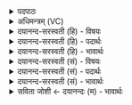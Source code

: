 <details><summary>पदपाठः</summary>

गो॒त्र॒भिद॒मिति॑ गोत्र॒ऽभिद॑म्। गो॒विद॒मिति॑ गो॒ऽविद॑म्। वज्र॑बाहु॒मिति॒ वज्र॑ऽबाहुम्। जय॑न्तम्। अज्म॑। प्र॒मृ॒णन्त॒मिति॑ प्रऽमृ॒णन्त॑म्। ओज॑सा। इ॒मम्। स॒जा॒ता॒ इति॑ सऽजाताः। अनु॑। वी॒र॒य॒ध्व॒म्। इन्द्र॑म्। स॒खा॒यः॒। अनु॑। सम्। र॒भ॒ध्व॒म्। ३८।
</details>

<details><summary>अधिमन्त्रम् (VC)</summary>

- इन्द्रो देवता
- अप्रतिरथ ऋषिः
- भुरिगार्षी त्रिष्टुप्
- धैवतः
</details>

<details><summary>दयानन्द-सरस्वती (हि) - विषयः</summary>

फिर भी उसी विषय को अगले मन्त्र में कहा है ॥
</details>

<details><summary>दयानन्द-सरस्वती (हि) - पदार्थः</summary>

पदार्थान्वयभाषाः -  हे (सजाताः) एकदेश में उत्पन्न (सखायः) परस्पर सहाय करनेवाले मित्रो ! तुम लोग (ओजसा) अपने शरीर और बुद्धि वा बल वा सेनाजनों से (गोत्रभिदम्) जो कि शत्रुओं के गोत्रों अर्थात् समुदायों को छिन्न-भिन्न करता, उनकी जड़ काटता (गोविदम्) शत्रुओं की भूमि को ले लेता (वज्रबाहुम्) अपनी भुजाओं में शस्त्रों को रखता (प्रमृणन्तम्) अच्छे प्रकार शत्रुओं को मारता (अज्म) जिससे वा जिसमें शत्रुजनों को पटकते हैं, उस संग्राम में (जयन्तम्) वैरियों को जीत लेता और (इमम्) उनको (इन्द्रम्) विदीर्ण करता है, इस सेनापति को (अनु, वीरयध्वम्) प्रोत्साहित करो और (अनु, संरभध्वम्) अच्छे प्रकार युद्ध का आरम्भ करो ॥३८ ॥
</details>

<details><summary>दयानन्द-सरस्वती (हि) - भावार्थः</summary>

भावार्थभाषाः -  सेनापति आदि तथा सेना के भृत्य परस्पर मित्र होकर एक-दूसरे का अनुमोदन करा युद्ध का आरम्भ और विजय कर शत्रुओं के राज्य को पा और न्याय से प्रजा को पालन करके निरन्तर सुखी हों ॥३८ ॥
</details>

<details><summary>दयानन्द-सरस्वती (सं) - विषयः</summary>

पुनस्तमेव विषयमाह ॥
</details>

<details><summary>दयानन्द-सरस्वती (सं) - पदार्थः</summary>

पदार्थान्वयभाषाः -  हे सजाताः सखायः ! यूयमोजसा गोत्रभिदं गोविदं वज्रबाहुं प्रमृणन्तमज्म जयन्तेममिन्द्रं सेनापतिमनुवीरयध्वमनुसंरभध्वं च ॥३८ ॥
</details>

<details><summary>दयानन्द-सरस्वती (सं) - भावार्थः</summary>

भावार्थभाषाः -  सेनापतयो भृत्याश्च परस्परं सुहृदो भूत्वाऽन्योन्यमनुमोद्य युद्धारम्भविजयौ कृत्वा शत्रुराज्यं लब्ध्वा न्यायेन प्रजाः पालयित्वा सततं सुखिनः स्युः ॥३८ ॥
</details>

<details><summary>सविता जोशी ← दयानन्दः (म) - भावार्थः</summary>

भावार्थभाषाः -  सेनापती व सैनिक यांनी परस्पर मित्र बनून एकमेकांच्या संमतीने युद्धाचा आरंभ करावा व विजय प्राप्त करावा. शत्रूंचे राज्य जिंकून न्यायाने प्रजेचे पालन करावे व सुखी व्हावे.
</details>